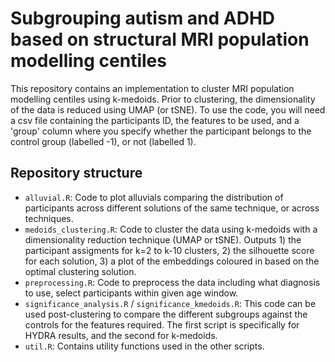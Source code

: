 # Subgrouping autism and ADHD based on structural MRI population modelling centiles

This repository contains an implementation to cluster MRI population modelling centiles using k-medoids. Prior to clustering, the dimensionality of the data is reduced using UMAP (or tSNE). 
To use the code, you will need a csv file containing the participants ID, the features to be used, and a 'group' column where you specify whether the participant belongs to the control group (labelled -1), or not (labelled 1). 

## Repository structure
* `alluvial.R`: Code to plot alluvials comparing the distribution of participants across different solutions of the same technique, or across techniques.
* `medoids_clustering.R`: Code to cluster the data using k-medoids with a dimensionality reduction technique (UMAP or tSNE). Outputs 1) the participant assigments for k=2 to k-10 clusters, 2) the silhouette score for each solution, 3) a plot of the embeddings coloured in based on the optimal clustering solution.
* `preprocessing.R`: Code to preprocess the data including what diagnosis to use, select participants within given age window.
* `significance_analysis.R` / `significance_kmedoids.R`: This code can be used post-clustering to compare the different subgroups against the controls for the features required. The first script is specifically for HYDRA results, and the second for k-medoids.
* `util.R`: Contains utility functions used in the other scripts. 
